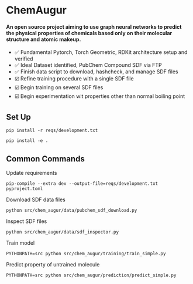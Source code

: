 # ChemAugur

#### An open source project aiming to use graph neural networks to predict the physical properties of chemicals based only on their molecular structure and atomic makeup.

- ✅ Fundamental Pytorch, Torch Geometric, RDKit architecture setup and verified
- ✅ Ideal Dataset identified, PubChem Compound SDF via FTP
- ✅ Finish data script to download, hashcheck, and manage SDF files
- ☑️ Refine training procedure with a single SDF file
- ☑️ Begin training on several SDF files
- ☑️ Begin experimentation wit properties other than normal boiling point

## Set Up
```
pip install -r reqs/development.txt
```
```
pip install -e .
```

## Common Commands
Update requirements
```
pip-compile --extra dev --output-file=reqs/development.txt pyproject.toml
```
Download SDF data files
```
python src/chem_augur/data/pubchem_sdf_download.py
```
Inspect SDF files
```
python src/chem_augur/data/sdf_inspector.py
```
Train model
```
PYTHONPATH=src python src/chem_augur/training/train_simple.py
```
Predict property of untrained molecule
```
PYTHONPATH=src python src/chem_augur/prediction/predict_simple.py
```

